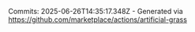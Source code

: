 Commits: 2025-06-26T14:35:17.348Z - Generated via https://github.com/marketplace/actions/artificial-grass
<br>
